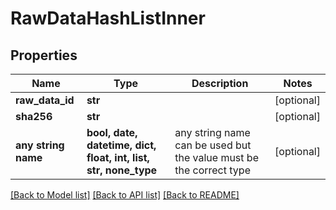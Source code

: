 # RawDataHashListInner


## Properties
Name | Type | Description | Notes
------------ | ------------- | ------------- | -------------
**raw_data_id** | **str** |  | [optional] 
**sha256** | **str** |  | [optional] 
**any string name** | **bool, date, datetime, dict, float, int, list, str, none_type** | any string name can be used but the value must be the correct type | [optional]

[[Back to Model list]](../README.md#documentation-for-models) [[Back to API list]](../README.md#documentation-for-api-endpoints) [[Back to README]](../README.md)


